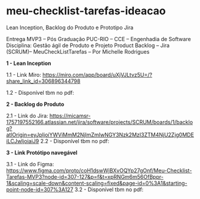 # meu-checklist-tarefas-ideacao
Lean Inception, Backlog do Produto e Prototipo Jira

Entrega MVP3 – Pós Graduação PUC-RIO – CCE – Engenhadia de Software
Disciplina: Gestão ágil de Produto e Projeto
Product Backlog – Jira (SCRUM)– MeuCheckListTarefas – Por Michelle Rodrigues

**1 - Lean Inception**

1.1 - Link Miro: https://miro.com/app/board/uXjVJLtvz5U=/?share_link_id=306896344798

1.2 - Disponível tbm no pdf: 

**2 - Backlog do Produto**

2.1 - Link do Jira: https://micamsr-1757197552166.atlassian.net/jira/software/projects/SCRUM/boards/1/backlog?atlOrigin=eyJpIjoiYWViMmM2NjlmZmIwNGY3Nzk2MzI3ZTM4NjU2Zjg0MDEiLCJwIjoiaiJ9
2.2 - Disponível tbm no pdf: 

**3 - Link Protótipo navegável**

3.1 - Link do Figma: https://www.figma.com/proto/coH1dswWjBXvOQYp27gOnf/Meu-Checklist-Tarefas-MVP3?node-id=307-127&p=f&t=xpRNGm6m56OfBppr-1&scaling=scale-down&content-scaling=fixed&page-id=0%3A1&starting-point-node-id=307%3A127
3.2 - Disponível tbm no pdf: 


